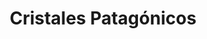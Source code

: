 ---
title: "Cristales Patagónicos"
url: /neuquen/cristales-patagonicos/
shop: piezas de automóviles
---